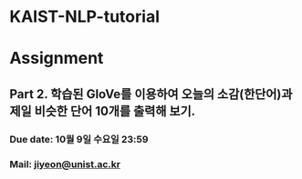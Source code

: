# KAIST-NLP-tutorial

# Assignment

## Part 2. 학습된 GloVe를 이용하여 오늘의 소감(한단어)과 제일 비슷한 단어 10개를 출력해 보기. 

### Due date: 10월 9일 수요일 23:59
### Mail: jiyeon@unist.ac.kr
